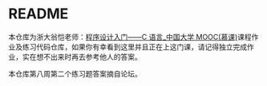 # README

本仓库为浙大翁恺老师：[程序设计入门——C 语言\_中国大学 MOOC(慕课)](http://www.icourse163.org/learn/ZJU-199001?tid=1002774001)课程作业及练习代码仓库，如果你有幸看到这里并且正在上这门课，请记得独立完成作业，实在想不出来时再去参考他人的答案。

本仓库第八周第二个练习题答案摘自论坛。